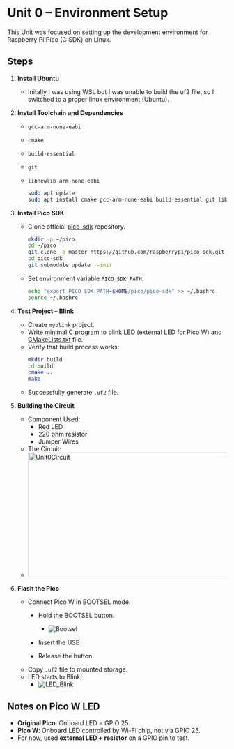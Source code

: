 # Unit 0 – Environment Setup

This Unit was focused on setting up the development environment for Raspberry Pi Pico (C SDK) on Linux.

## Steps

1. **Install Ubuntu**
   - Initally I was using WSL but I was unable to build the uf2 file, so I switched to a proper linux environment (Ubuntu).

2. **Install Toolchain and Dependencies**
   - `gcc-arm-none-eabi`
   - `cmake`
   - `build-essential`
   - `git`
   - `libnewlib-arm-none-eabi`

      ```bash
      sudo apt update
      sudo apt install cmake gcc-arm-none-eabi build-essential git libnewlib-arm-none-eabi   
      ```

3. **Install Pico SDK**
   - Clone official [pico-sdk](https://github.com/raspberrypi/pico-sdk) repository.
      ```bash
      mkdir -p ~/pico
      cd ~/pico
      git clone -b master https://github.com/raspberrypi/pico-sdk.git
      cd pico-sdk
      git submodule update --init
      ```

   - Set environment variable `PICO_SDK_PATH`.
      ```bash
      echo "export PICO_SDK_PATH=$HOME/pico/pico-sdk" >> ~/.bashrc
      source ~/.bashrc
      ```


4. **Test Project – Blink**
   - Create `myblink` project.
   - Write minimal [C program](blink_gp15/blink_gp15.c) to blink LED (external LED for Pico W) and [CMakeLists.txt](blink_gp15/CMakeLists.txt) file.
   - Verify that build process works:
     ```bash
     mkdir build
     cd build
     cmake ..
     make
     ```
   - Successfully generate `.uf2` file.

5. **Building the Circuit**
   - Component Used:
      - Red LED
      - 220 ohm resistor
      - Jumper Wires
   - The Circuit:
   - <img width="483" height="286" alt="Unit0Circuit" src="https://github.com/user-attachments/assets/80bd6b01-f62a-40a2-9d79-d10a6fda0519" />

    

6. **Flash the Pico**
   - Connect Pico W in BOOTSEL mode.
      - Hold the BOOTSEL button.
         - ![Bootsel](https://github.com/user-attachments/assets/8c32a6d9-6711-4ce6-97ab-d5e08f124979)

      - Insert the USB
      - Release the button.
   - Copy `.uf2` file to mounted storage.
   - LED starts to Blink!
       - ![LED_Blink](https://github.com/user-attachments/assets/cf972381-302f-4def-bc46-6b6d36220c75)




## Notes on Pico W LED
- **Original Pico**: Onboard LED = GPIO 25.
- **Pico W**: Onboard LED controlled by Wi-Fi chip, not via GPIO 25.
- For now, used **external LED + resistor** on a GPIO pin to test.
